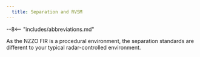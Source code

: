 ```yaml
---
  title: Separation and RVSM
---
```


--8<-- "includes/abbreviations.md"


As the NZZO FIR is a procedural environment, the separation standards are different to your typical radar-controlled environment. 